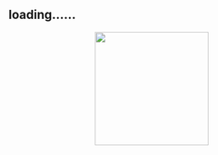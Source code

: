 ## loading......  

<div align="center"> <img  src="https://gitee.com/MartinHub/MartinHub-notes/raw/master/images/weixin.png" width="200"/> </div>
